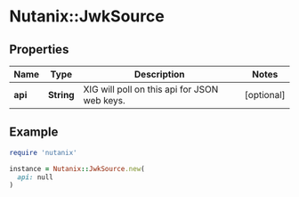 # Nutanix::JwkSource

## Properties

| Name | Type | Description | Notes |
| ---- | ---- | ----------- | ----- |
| **api** | **String** | XIG will poll on this api for JSON web keys. | [optional] |

## Example

```ruby
require 'nutanix'

instance = Nutanix::JwkSource.new(
  api: null
)
```

